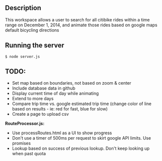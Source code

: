 ## Description

This workspace allows a user to search for all citibike rides within a time
range on December 1, 2014, and animate those rides based on google maps default 
bicycling directions

## Running the server

    $ node server.js
    

## TODO:
* Set map based on boundaries, not based on zoom & center
* Include database data in github
* Display current time of day while animating
* Extend to more days
* Compare trip time vs. google estimated trip time (change color of line based
 on results - ie: red for fast, blue for slow)
* Create a page to upload csv

**RouteProcessor.js:**
* Use processRoutes.html as a UI to show progress
* Don't use a timer of 500ms per request to skirt google API limits. Use promises
* Lookup based on success of previous lookup. Don't keep looking up when past quota

